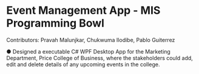 # Event Management App - MIS Programming Bowl
<p>Contributors: Pravah Malunjkar, Chukwuma Ilodibe, Pablo Guiterrez</p>
<p>● Designed a executable C# WPF Desktop App for the Marketing Department, Price College of Business, where the stakeholders could add, edit and delete details of any upcoming events in the college.</p>
